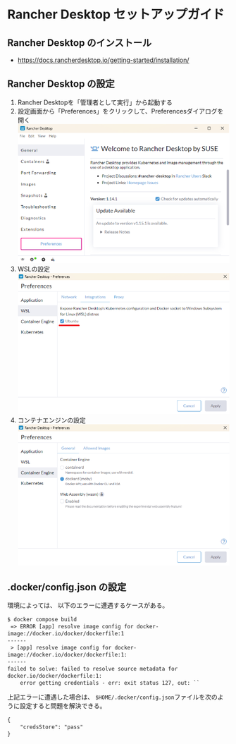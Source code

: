 # Rancher Desktop セットアップガイド

## Rancher Desktop のインストール

* https://docs.rancherdesktop.io/getting-started/installation/

## Rancher Desktop の設定

1. Rancher Desktopを「管理者として実行」から起動する  
2. 設定画面から「Preferences」をクリックして、Preferencesダイアログを開く  
   ![](images/rancher-setting-capture.png)
3. WSLの設定  
   ![](images/rancher-setting-wsl.png)
4. コンテナエンジンの設定  
   ![](images/rancher-setting-container.png)

## .docker/config.json の設定
環境によっては、 以下のエラーに遭遇するケースがある。

```
$ docker compose build
 => ERROR [app] resolve image config for docker-image://docker.io/docker/dockerfile:1
------
 > [app] resolve image config for docker-image://docker.io/docker/dockerfile:1:
------
failed to solve: failed to resolve source metadata for docker.io/docker/dockerfile:1:
    error getting credentials - err: exit status 127, out: ``
```
上記エラーに遭遇した場合は、 `$HOME/.docker/config.json`ファイルを次のように設定すると問題を解決できる。

```jsonc
{
    "credsStore": "pass"
}
```
